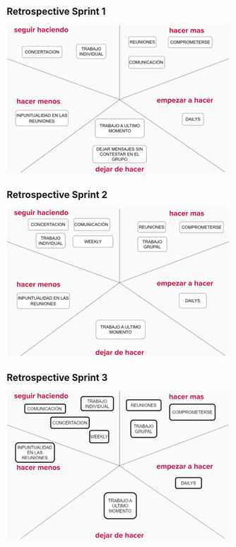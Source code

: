 ## Retrospective Sprint 1

![Retrospective-Sprint1](/design/Retro-sprint1.jpg)

## Retrospective Sprint 2

![Retrospective-Sprint2](/design/Retro-sprint2.jpg)

## Retrospective Sprint 3

![Retrospective-Sprint3](/design/Retro-sprint3.jpg)